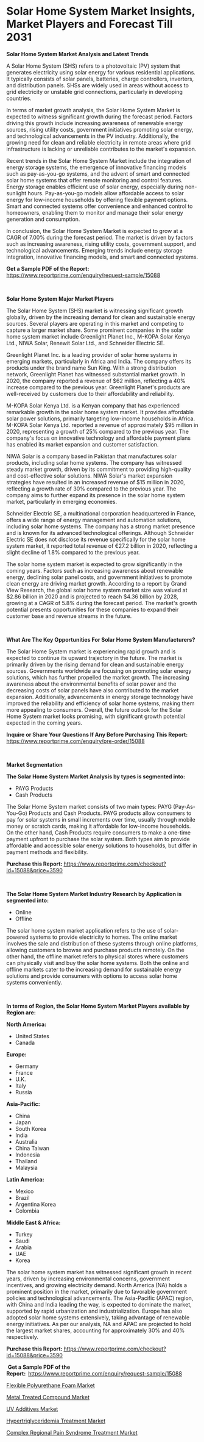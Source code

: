<p><h1>Solar Home System Market Insights, Market Players and Forecast Till 2031</h1></p><p><strong>Solar Home System Market Analysis and Latest Trends</strong></p>
<p><p>A Solar Home System (SHS) refers to a photovoltaic (PV) system that generates electricity using solar energy for various residential applications. It typically consists of solar panels, batteries, charge controllers, inverters, and distribution panels. SHSs are widely used in areas without access to grid electricity or unstable grid connections, particularly in developing countries.</p><p>In terms of market growth analysis, the Solar Home System Market is expected to witness significant growth during the forecast period. Factors driving this growth include increasing awareness of renewable energy sources, rising utility costs, government initiatives promoting solar energy, and technological advancements in the PV industry. Additionally, the growing need for clean and reliable electricity in remote areas where grid infrastructure is lacking or unreliable contributes to the market's expansion.</p><p>Recent trends in the Solar Home System Market include the integration of energy storage systems, the emergence of innovative financing models such as pay-as-you-go systems, and the advent of smart and connected solar home systems that offer remote monitoring and control features. Energy storage enables efficient use of solar energy, especially during non-sunlight hours. Pay-as-you-go models allow affordable access to solar energy for low-income households by offering flexible payment options. Smart and connected systems offer convenience and enhanced control to homeowners, enabling them to monitor and manage their solar energy generation and consumption.</p><p>In conclusion, the Solar Home System Market is expected to grow at a CAGR of 7.00% during the forecast period. The market is driven by factors such as increasing awareness, rising utility costs, government support, and technological advancements. Emerging trends include energy storage integration, innovative financing models, and smart and connected systems.</p></p>
<p><strong>Get a Sample PDF of the Report:&nbsp;</strong> <a href="https://www.reportprime.com/enquiry/request-sample/15088">https://www.reportprime.com/enquiry/request-sample/15088</a></p>
<p>&nbsp;</p>
<p><strong>Solar Home System Major Market Players</strong></p>
<p><p>The Solar Home System (SHS) market is witnessing significant growth globally, driven by the increasing demand for clean and sustainable energy sources. Several players are operating in this market and competing to capture a larger market share. Some prominent companies in the solar home system market include Greenlight Planet Inc., M-KOPA Solar Kenya Ltd., NIWA Solar, Renewit Solar Ltd., and Schneider Electric SE.</p><p>Greenlight Planet Inc. is a leading provider of solar home systems in emerging markets, particularly in Africa and India. The company offers its products under the brand name Sun King. With a strong distribution network, Greenlight Planet has witnessed substantial market growth. In 2020, the company reported a revenue of $62 million, reflecting a 40% increase compared to the previous year. Greenlight Planet's products are well-received by customers due to their affordability and reliability.</p><p>M-KOPA Solar Kenya Ltd. is a Kenyan company that has experienced remarkable growth in the solar home system market. It provides affordable solar power solutions, primarily targeting low-income households in Africa. M-KOPA Solar Kenya Ltd. reported a revenue of approximately $95 million in 2020, representing a growth of 25% compared to the previous year. The company's focus on innovative technology and affordable payment plans has enabled its market expansion and customer satisfaction.</p><p>NIWA Solar is a company based in Pakistan that manufactures solar products, including solar home systems. The company has witnessed steady market growth, driven by its commitment to providing high-quality and cost-effective solar solutions. NIWA Solar's market expansion strategies have resulted in an increased revenue of $15 million in 2020, reflecting a growth rate of 30% compared to the previous year. The company aims to further expand its presence in the solar home system market, particularly in emerging economies.</p><p>Schneider Electric SE, a multinational corporation headquartered in France, offers a wide range of energy management and automation solutions, including solar home systems. The company has a strong market presence and is known for its advanced technological offerings. Although Schneider Electric SE does not disclose its revenue specifically for the solar home system market, it reported total revenue of €27.2 billion in 2020, reflecting a slight decline of 1.8% compared to the previous year.</p><p>The solar home system market is expected to grow significantly in the coming years. Factors such as increasing awareness about renewable energy, declining solar panel costs, and government initiatives to promote clean energy are driving market growth. According to a report by Grand View Research, the global solar home system market size was valued at $2.86 billion in 2020 and is projected to reach $4.36 billion by 2028, growing at a CAGR of 5.8% during the forecast period. The market's growth potential presents opportunities for these companies to expand their customer base and revenue streams in the future.</p></p>
<p>&nbsp;</p>
<p><strong>What Are The Key Opportunities For Solar Home System Manufacturers?</strong></p>
<p><p>The Solar Home System market is experiencing rapid growth and is expected to continue its upward trajectory in the future. The market is primarily driven by the rising demand for clean and sustainable energy sources. Governments worldwide are focusing on promoting solar energy solutions, which has further propelled the market growth. The increasing awareness about the environmental benefits of solar power and the decreasing costs of solar panels have also contributed to the market expansion. Additionally, advancements in energy storage technology have improved the reliability and efficiency of solar home systems, making them more appealing to consumers. Overall, the future outlook for the Solar Home System market looks promising, with significant growth potential expected in the coming years.</p></p>
<p><strong>Inquire or Share Your Questions If Any Before Purchasing This Report:</strong> <a href="https://www.reportprime.com/enquiry/pre-order/15088">https://www.reportprime.com/enquiry/pre-order/15088</a></p>
<p>&nbsp;</p>
<p><strong>Market Segmentation</strong></p>
<p><strong>The Solar Home System Market Analysis by types is segmented into:</strong></p>
<p><ul><li>PAYG Products</li><li>Cash Products</li></ul></p>
<p><p>The Solar Home System market consists of two main types: PAYG (Pay-As-You-Go) Products and Cash Products. PAYG products allow consumers to pay for solar systems in small increments over time, usually through mobile money or scratch cards, making it affordable for low-income households. On the other hand, Cash Products require consumers to make a one-time payment upfront to purchase the solar system. Both types aim to provide affordable and accessible solar energy solutions to households, but differ in payment methods and flexibility.</p></p>
<p><strong>Purchase this Report:&nbsp;</strong><a href="https://www.reportprime.com/checkout?id=15088&price=3590">https://www.reportprime.com/checkout?id=15088&price=3590</a></p>
<p>&nbsp;</p>
<p><strong>The Solar Home System Market Industry Research by Application is segmented into:</strong></p>
<p><ul><li>Online</li><li>Offline</li></ul></p>
<p><p>The solar home system market application refers to the use of solar-powered systems to provide electricity to homes. The online market involves the sale and distribution of these systems through online platforms, allowing customers to browse and purchase products remotely. On the other hand, the offline market refers to physical stores where customers can physically visit and buy the solar home systems. Both the online and offline markets cater to the increasing demand for sustainable energy solutions and provide consumers with options to access solar home systems conveniently.</p></p>
<p>&nbsp;</p>
<p><strong>In terms of Region, the Solar Home System Market Players available by Region are:</strong></p>
<p>
    <p> <strong> North America: </strong>
        <ul>
            <li>United States</li>
            <li>Canada</li>
        </ul>
        </p> 
    <p> <strong> Europe: </strong>
        <ul>
            <li>Germany</li>
            <li>France</li>
            <li>U.K.</li>
            <li>Italy</li>
            <li>Russia</li>
        </ul>
        </p> 
    <p> <strong> Asia-Pacific: </strong>
        <ul>
            <li>China</li>
            <li>Japan</li>
            <li>South Korea</li>
            <li>India</li>
            <li>Australia</li>
            <li>China Taiwan</li>
            <li>Indonesia</li>
            <li>Thailand</li>
            <li>Malaysia</li>
        </ul>
        </p> 
    <p> <strong> Latin America: </strong>
        <ul>
            <li>Mexico</li>
            <li>Brazil</li>
            <li>Argentina Korea</li>
            <li>Colombia</li>
        </ul>
        </p> 
    <p> <strong> Middle East & Africa: </strong>
        <ul>
            <li>Turkey</li>
            <li>Saudi</li>
            <li>Arabia</li>
            <li>UAE</li>
            <li>Korea</li>
        </ul>
    </p>
    </p>
<p><p>The solar home system market has witnessed significant growth in recent years, driven by increasing environmental concerns, government incentives, and growing electricity demand. North America (NA) holds a prominent position in the market, primarily due to favorable government policies and technological advancements. The Asia-Pacific (APAC) region, with China and India leading the way, is expected to dominate the market, supported by rapid urbanization and industrialization. Europe has also adopted solar home systems extensively, taking advantage of renewable energy initiatives. As per our analysis, NA and APAC are projected to hold the largest market shares, accounting for approximately 30% and 40% respectively.</p></p>
<p><strong>Purchase this Report: </strong><a href="https://www.reportprime.com/checkout?id=15088&price=3590">https://www.reportprime.com/checkout?id=15088&price=3590</a></p>
<p>&nbsp;<strong>Get a Sample PDF of the Report:&nbsp;&nbsp;</strong><a href="https://www.reportprime.com/enquiry/request-sample/15088">https://www.reportprime.com/enquiry/request-sample/15088</a></p>
<p><strong></strong></p>
<p><p><a href="https://www.linkedin.com/pulse/flexible-polyurethane-foam-market-dynamics-2024-2031-also-p0gue?trackingId=CCehcU5nT1CopBjbfva5Mw%3D%3D">Flexible Polyurethane Foam Market</a></p><p><a href="https://www.linkedin.com/pulse/insights-metal-treated-compound-market-size-analysing-wxmze?trackingId=tJZgwtl7RpmMX5k6pmXUbg%3D%3D">Metal Treated Compound Market</a></p><p><a href="https://www.linkedin.com/pulse/uv-additives-market-research-report-key-successful-business-y4hqe?trackingId=PpubDY40Tpewktqfd8FSZQ%3D%3D">UV Additives Market</a></p><p><a href="https://medium.com/@olgabauch163/hypertriglyceridemia-treatment-market-exploring-market-share-market-trends-and-future-growth-8cd73740f500">Hypertriglyceridemia Treatment Market</a></p><p><a href="https://medium.com/@olgabauch163/complex-regional-pain-syndrome-treatment-market-size-and-market-trends-complete-industry-overview-a62a6534676e">Complex Regional Pain Syndrome Treatment Market</a></p></p>